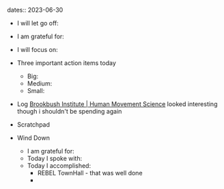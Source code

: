 dates:: 2023-06-30

- I will let go off:
- I am grateful for:
- I will focus on:

- Three important action items today
	- Big:
	- Medium:
	- Small:

- Log
[Brookbush Institute | Human Movement Science](https://brookbushinstitute.com/)
looked interesting though i shouldn't be spending again

- Scratchpad

- Wind Down
	- I am grateful for:
	- Today I spoke with:
	- Today I accomplished:
		- REBEL TownHall - that was well done
		- 